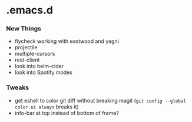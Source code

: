 # .emacs.d

### New Things
- flycheck working with eastwood and yagni
- projectile
- multiple-cursors
- rest-client
- look into helm-cider
- look into Spotify modes

### Tweaks
- get eshell to color git diff without breaking magit
  (`git config --global color.ui always` breaks it)
- info-bar at top instead of bottom of frame?
